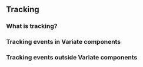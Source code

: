 ## Tracking

### What is tracking?

### Tracking events in Variate components

### Tracking events outside Variate components